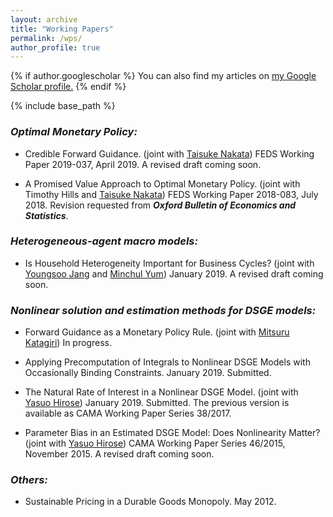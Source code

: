 ```yaml
---
layout: archive
title: "Working Papers"
permalink: /wps/
author_profile: true
---
```


{% if author.googlescholar %}
  You can also find my articles on <u><a href="{{author.googlescholar}}">my Google Scholar profile</a>.</u>
{% endif %}

{% include base_path %}

### *Optimal Monetary Policy:*

* Credible Forward Guidance. (joint with [Taisuke Nakata](https://sites.google.com/site/taisukenakata/)) FEDS Working Paper 2019-037, April 2019. A revised draft coming soon.

* A Promised Value Approach to Optimal Monetary Policy. (joint with Timothy Hills and [Taisuke Nakata](https://sites.google.com/site/taisukenakata/)) FEDS Working Paper 2018-083, July 2018. Revision requested from ***Oxford Bulletin of Economics and Statistics***.

### *Heterogeneous-agent macro models:*

* Is Household Heterogeneity Important for Business Cycles? (joint with [Youngsoo Jang](https://sites.google.com/site/youngsoojangecon/) and [Minchul Yum](https://sites.google.com/site/minchulyum/research)) January 2019. A revised draft coming soon.

### *Nonlinear solution and estimation methods for DSGE models:*

* Forward Guidance as a Monetary Policy Rule. (joint with [Mitsuru Katagiri](https://sites.google.com/site/mitsurukatagiri/)) In progress.

* Applying Precomputation of Integrals to Nonlinear DSGE Models with Occasionally Binding Constraints. January 2019. Submitted.

* The Natural Rate of Interest in a Nonlinear DSGE Model. (joint with [Yasuo Hirose](https://sites.google.com/site/yasuohirose/)) January 2019. Submitted. The previous version is available as CAMA Working Paper Series 38/2017.

* Parameter Bias in an Estimated DSGE Model: Does Nonlinearity Matter? (joint with [Yasuo Hirose](https://sites.google.com/site/yasuohirose/)) CAMA Working Paper Series 46/2015, November 2015. A revised draft coming soon.

### *Others:*

* Sustainable Pricing in a Durable Goods Monopoly. May 2012.

<!-- {% for post in site.publications reversed %}
  {% include archive-single.html %}
{% endfor %} -->
